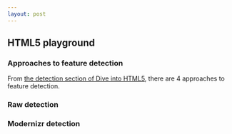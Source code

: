 ```yaml
---
layout: post
---
```


## HTML5 playground

### Approaches to feature detection

From [the detection section of Dive into HTML5](http://diveintohtml5.info/detect.html), there are 4 approaches to feature detection.

<!-- hack: wrap script in div to avoid markdown parser -->
<div id="html5-detection-output">
  <script>

  function test(tests){
    function list(){
      var list = document.createElement('ol'),
          li,
          text;
      for (var name in tests) if(tests.hasOwnProperty(name)){
        if(tests[name]){
          text = name + ' is supported';
        }else{
          text = name + ' is not supported';
        }
        li = document.createElement('li');
        li.appendChild(document.createTextNode(text));
        list.appendChild(li);
      }
      return list;
    }
    return {
      andAppendResultsTo: function(selector){
        var root = document.getElementById(selector);
        root.appendChild(list());
      }
    }
  }

  test({
    'geolocation' : !!navigator.geolocation,
    'video'       : !!document.createElement('video').canPlayType,
    'h264 video'  : (function() {
                      if (!document.createElement('video').canPlayType) { return false; }
                      var v = document.createElement("video");
                      return v.canPlayType('video/mp4; codecs="avc1.42E01E, mp4a.40.2"');
                    })(),
    'color input' : (function(){
                      var input = document.createElement('input');
                      input.setAttribute('type', 'color');
                      return input.type === 'color';
                    })()
  }).andAppendResultsTo('html5-detection-output');
  </script>
</div>

### Raw detection

<div id="raw-detection-output">
  <script>

  test({
    'localStorage'      : (function(){
                            try {
                              return 'localStorage' in window && window['localStorage'] !== null;
                            } catch(e){
                              return false;
                            }
                          })(),
    'app cache'         : !!window.applicationCache,
    'web workers'       : !!window.Worker,
    'input placeholders': (function() {
                            var i = document.createElement('input');
                            return 'placeholder' in i;
                          })()
  }).andAppendResultsTo('raw-detection-output');

  </script>
</div>

### Modernizr detection

<div id="modernizr-detection-output">
  <script src="/js/loadrunner-058e6b6.js"></script>
  <script>

  using('/js/modernizr-2.0.6.js', function() {

    test({
      'geolocation'       : Modernizr.geolocation,
      'video'             : Modernizr.video,
      'h264 video'        : Modernizr.video.h264,
      'color input'       : Modernizr.inputtypes.color,
      'localStorage'      : Modernizr.localstorage,
      'web workers'       : Modernizr.webworkers,
      'app cache'         : Modernizr.applicationcache,
      'input placeholder' : Modernizr.input.placeholder
    }).andAppendResultsTo('modernizr-detection-output');

  });
  </script>
</div>